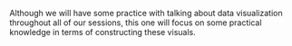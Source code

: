 Although we will have some practice with talking about data visualization throughout all of our sessions, this one will focus on some practical knowledge in terms of constructing these visuals.
